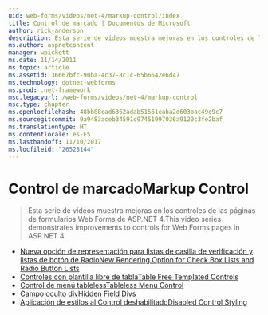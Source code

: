 ```yaml
---
uid: web-forms/videos/net-4/markup-control/index
title: Control de marcado | Documentos de Microsoft
author: rick-anderson
description: Esta serie de vídeos muestra mejoras en los controles de las páginas de formularios Web Forms de ASP.NET 4.
ms.author: aspnetcontent
manager: wpickett
ms.date: 11/14/2011
ms.topic: article
ms.assetid: 36667bfc-90ba-4c37-8c1c-65b6642e6d47
ms.technology: dotnet-webforms
ms.prod: .net-framework
msc.legacyurl: /web-forms/videos/net-4/markup-control
msc.type: chapter
ms.openlocfilehash: 48bb88cad6362adab51561eaba2d603bac49c9c7
ms.sourcegitcommit: 9a9483aceb34591c97451997036a9120c3fe2baf
ms.translationtype: HT
ms.contentlocale: es-ES
ms.lasthandoff: 11/10/2017
ms.locfileid: "26528144"
---
```

<a name="markup-control"></a><span data-ttu-id="9c1a3-103">Control de marcado</span><span class="sxs-lookup"><span data-stu-id="9c1a3-103">Markup Control</span></span>
====================
> <span data-ttu-id="9c1a3-104">Esta serie de vídeos muestra mejoras en los controles de las páginas de formularios Web Forms de ASP.NET 4.</span><span class="sxs-lookup"><span data-stu-id="9c1a3-104">This video series demonstrates improvements to controls for Web Forms pages in ASP.NET 4.</span></span>


- [<span data-ttu-id="9c1a3-105">Nueva opción de representación para listas de casilla de verificación y listas de botón de Radio</span><span class="sxs-lookup"><span data-stu-id="9c1a3-105">New Rendering Option for Check Box Lists and Radio Button Lists</span></span>](aspnet-4-quick-hit-new-rendering-option-for-check-box-lists-and-radio-button-lists.md)
- [<span data-ttu-id="9c1a3-106">Controles con plantilla libre de tabla</span><span class="sxs-lookup"><span data-stu-id="9c1a3-106">Table Free Templated Controls</span></span>](aspnet-4-quick-hit-table-free-templated-controls.md)
- [<span data-ttu-id="9c1a3-107">Control de menú tableless</span><span class="sxs-lookup"><span data-stu-id="9c1a3-107">Tableless Menu Control</span></span>](aspnet-4-quick-hit-tableless-menu-control.md)
- [<span data-ttu-id="9c1a3-108">Campo oculto div</span><span class="sxs-lookup"><span data-stu-id="9c1a3-108">Hidden Field Divs</span></span>](aspnet-4-quick-hit-hidden-field-divs.md)
- [<span data-ttu-id="9c1a3-109">Aplicación de estilos al Control deshabilitado</span><span class="sxs-lookup"><span data-stu-id="9c1a3-109">Disabled Control Styling</span></span>](aspnet-4-quick-hit-disabled-control-styling.md)

